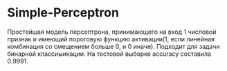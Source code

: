 # Simple-Perceptron

Простейшая модель персептрона, принимающего на вход 1 числовой признак и имеющий пороговую функцию активации(1, если линейная комбинация со смещением больше 0, и 0 иначе). Подходит для задачи бинарной классиыикации. На тестовой выборке accuracy составила 0.9991.
